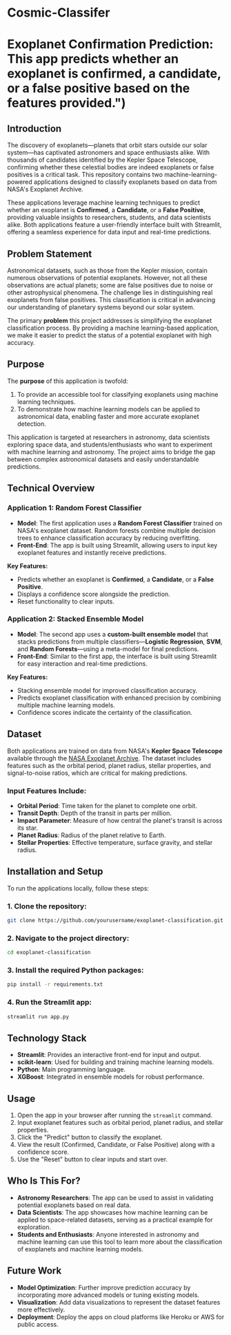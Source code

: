# Cosmic-Classifer
# Exoplanet Confirmation Prediction: This app predicts whether an exoplanet is confirmed, a candidate, or a false positive based on the features provided.")


## **Introduction**

The discovery of exoplanets—planets that orbit stars outside our solar system—has captivated astronomers and space enthusiasts alike. With thousands of candidates identified by the Kepler Space Telescope, confirming whether these celestial bodies are indeed exoplanets or false positives is a critical task. This repository contains two machine-learning-powered applications designed to classify exoplanets based on data from NASA's Exoplanet Archive.

These applications leverage machine learning techniques to predict whether an exoplanet is **Confirmed**, a **Candidate**, or a **False Positive**, providing valuable insights to researchers, students, and data scientists alike. Both applications feature a user-friendly interface built with Streamlit, offering a seamless experience for data input and real-time predictions.

## **Problem Statement**

Astronomical datasets, such as those from the Kepler mission, contain numerous observations of potential exoplanets. However, not all these observations are actual planets; some are false positives due to noise or other astrophysical phenomena. The challenge lies in distinguishing real exoplanets from false positives. This classification is critical in advancing our understanding of planetary systems beyond our solar system.

The primary **problem** this project addresses is simplifying the exoplanet classification process. By providing a machine learning-based application, we make it easier to predict the status of a potential exoplanet with high accuracy.

## **Purpose**

The **purpose** of this application is twofold:
1. To provide an accessible tool for classifying exoplanets using machine learning techniques.
2. To demonstrate how machine learning models can be applied to astronomical data, enabling faster and more accurate exoplanet detection.

This application is targeted at researchers in astronomy, data scientists exploring space data, and students/enthusiasts who want to experiment with machine learning and astronomy. The project aims to bridge the gap between complex astronomical datasets and easily understandable predictions.

## **Technical Overview**

### **Application 1: Random Forest Classifier**

- **Model**: The first application uses a **Random Forest Classifier** trained on NASA's exoplanet dataset. Random forests combine multiple decision trees to enhance classification accuracy by reducing overfitting.
- **Front-End**: The app is built using Streamlit, allowing users to input key exoplanet features and instantly receive predictions.

**Key Features:**
- Predicts whether an exoplanet is **Confirmed**, a **Candidate**, or a **False Positive**.
- Displays a confidence score alongside the prediction.
- Reset functionality to clear inputs.
  
### **Application 2: Stacked Ensemble Model**

- **Model**: The second app uses a **custom-built ensemble model** that stacks predictions from multiple classifiers—**Logistic Regression**, **SVM**, and **Random Forests**—using a meta-model for final predictions.
- **Front-End**: Similar to the first app, the interface is built using Streamlit for easy interaction and real-time predictions.

**Key Features:**
- Stacking ensemble model for improved classification accuracy.
- Predicts exoplanet classification with enhanced precision by combining multiple machine learning models.
- Confidence scores indicate the certainty of the classification.

## **Dataset**

Both applications are trained on data from NASA's **Kepler Space Telescope** available through the [NASA Exoplanet Archive](https://exoplanetarchive.ipac.caltech.edu/). The dataset includes features such as the orbital period, planet radius, stellar properties, and signal-to-noise ratios, which are critical for making predictions.

### **Input Features Include:**
- **Orbital Period**: Time taken for the planet to complete one orbit.
- **Transit Depth**: Depth of the transit in parts per million.
- **Impact Parameter**: Measure of how central the planet's transit is across its star.
- **Planet Radius**: Radius of the planet relative to Earth.
- **Stellar Properties**: Effective temperature, surface gravity, and stellar radius.

## **Installation and Setup**

To run the applications locally, follow these steps:

### **1. Clone the repository:**
```bash
git clone https://github.com/yourusername/exoplanet-classification.git
```

### **2. Navigate to the project directory:**
```bash
cd exoplanet-classification
```

### **3. Install the required Python packages:**
```bash
pip install -r requirements.txt
```

### **4. Run the Streamlit app:**
```bash
streamlit run app.py
```

## **Technology Stack**

- **Streamlit**: Provides an interactive front-end for input and output.
- **scikit-learn**: Used for building and training machine learning models.
- **Python**: Main programming language.
- **XGBoost**: Integrated in ensemble models for robust performance.
  
## **Usage**

1. Open the app in your browser after running the `streamlit` command.
2. Input exoplanet features such as orbital period, planet radius, and stellar properties.
3. Click the "Predict" button to classify the exoplanet.
4. View the result (Confirmed, Candidate, or False Positive) along with a confidence score.
5. Use the "Reset" button to clear inputs and start over.

## **Who Is This For?**

- **Astronomy Researchers**: The app can be used to assist in validating potential exoplanets based on real data.
- **Data Scientists**: The app showcases how machine learning can be applied to space-related datasets, serving as a practical example for exploration.
- **Students and Enthusiasts**: Anyone interested in astronomy and machine learning can use this tool to learn more about the classification of exoplanets and machine learning models.

## **Future Work**

- **Model Optimization**: Further improve prediction accuracy by incorporating more advanced models or tuning existing models.
- **Visualization**: Add data visualizations to represent the dataset features more effectively.
- **Deployment**: Deploy the apps on cloud platforms like Heroku or AWS for public access.

